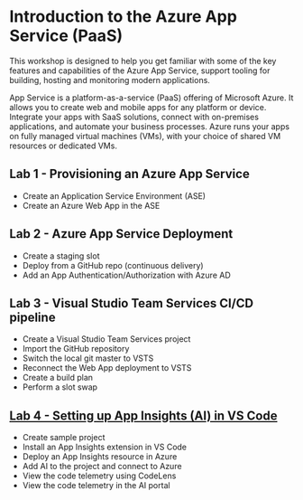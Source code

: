 # Introduction to the **Azure App Service** (PaaS)

This workshop is designed to help you get familiar with some of the key features and capabilities of the Azure App Service, support tooling for building, hosting and monitoring modern applications.

App Service is a platform-as-a-service (PaaS) offering of Microsoft Azure. It allows you to create web and mobile apps for any platform or device. Integrate your apps with SaaS solutions, connect with on-premises applications, and automate your business processes. Azure runs your apps on fully managed virtual machines (VMs), with your choice of shared VM resources or dedicated VMs.

## Lab 1 - Provisioning an Azure App Service
* Create an Application Service Environment (ASE)
* Create an Azure Web App in the ASE

## Lab 2 - Azure App Service Deployment
* Create a staging slot
* Deploy from a GitHub repo (continuous delivery)
* Add an App Authentication/Authorization with Azure AD

## Lab 3 - Visual Studio Team Services CI/CD pipeline
* Create a Visual Studio Team Services project
* Import the GitHub repository
* Switch the local git master to VSTS
* Reconnect the Web App deployment to VSTS
* Create a build plan
* Perform a slot swap

## [Lab 4 - Setting up App Insights (AI) in VS Code](/lab4)
* Create sample project
* Install an App Insights extension in VS Code
* Deploy an App Insights resource in Azure
* Add AI to the project and connect to Azure
* View the code telemetry using CodeLens
* View the code telemetry in the AI portal

